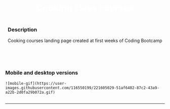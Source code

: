 <body>
<div style="display: flex; align-items: center; justify-content: center; flex-direction: column;">
      
<div style="display: flex; gap: 10px;  flex-direction: column; align-items: center; justify-content: center;">
  <h1  align="center" style="color: white;"> Cooking class courses </h1>  
</div> 

<div>
  <h3 align="left">Description</h3>
    <p  align="left"> Cooking courses landing page created at first weeks of Coding Bootcamp </p>
   <br>
   </div>          
<hr>

<div>
    <h3 align="left">Mobile and desktop versions</h3>
      
    ![mobile-gif](https://user-images.githubusercontent.com/116550199/221605029-51af6402-87c2-43a9-a22b-2d0fa29b072a.gif)

</div>      
</div> 
      
<hr>

</body>
